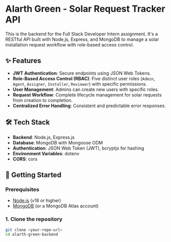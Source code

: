 # Alarth Green - Solar Request Tracker API

This is the backend for the Full Stack Developer Intern assignment. It's a RESTful API built with Node.js, Express, and MongoDB to manage a solar installation request workflow with role-based access control.

## ✨ Features

-   **JWT Authentication**: Secure endpoints using JSON Web Tokens.
-   **Role-Based Access Control (RBAC)**: Five distinct user roles (`Admin`, `Agent`, `Assigner`, `Installer`, `Reviewer`) with specific permissions.
-   **User Management**: Admins can create new users with specific roles.
-   **Request Workflow**: Complete lifecycle management for solar requests from creation to completion.
-   **Centralized Error Handling**: Consistent and predictable error responses.

## 🛠️ Tech Stack

-   **Backend**: Node.js, Express.js
-   **Database**: MongoDB with Mongoose ODM
-   **Authentication**: JSON Web Token (JWT), bcryptjs for hashing
-   **Environment Variables**: dotenv
-   **CORS**: cors

## 🚀 Getting Started

### Prerequisites

-   [Node.js](https://nodejs.org/en/) (v18 or higher)
-   [MongoDB](https://www.mongodb.com/try/download/community) (or a MongoDB Atlas account)

### 1. Clone the repository

```bash
git clone <your-repo-url>
cd alarth-green-backend